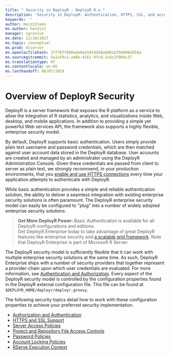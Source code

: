 ```yaml
---
title: " Security in DeployR - DeployR 8.x "
description: 'Security in DeployR: Authentication, HTTPS, SSL, and access controls for server, Project file and Repository File, and more.'
keywords: ''
author: HeidiSteen
ms.author: heidist
manager: cgronlun
ms.date: 11/10/2017
ms.topic: conceptual
ms.prod: mlserver
ms.openlocfilehash: 37f76ff980ada0e41014d58a0d61bf94886dd58a
ms.sourcegitcommit: 5a1af0c1-a46b-4161-9fcd-2c6c2f004c37
ms.translationtype: HT
ms.contentlocale: en-US
ms.lasthandoff: 06/07/2019
---
```

# <a name="overview-of-deployr-security"></a>Overview of DeployR Security

DeployR is a server framework that exposes the R platform as a service to allow the integration of R statistics, analytics, and visualizations inside Web, desktop, and mobile applications. In addition to providing a simple yet powerful Web services API, the framework also supports a highly flexible, enterprise security model.

By default, DeployR supports basic authentication. Users simply provide plain text username and password credentials, which are then matched against user account data stored in the DeployR database. User accounts are created and managed by an administrator using the DeployR Administration Console. Given these credentials are passed from client to server as plain text, we strongly recommend, in your production environments, that you [enable and use HTTPS connections](../operationalize/configure-https.md) every time your application attempts to authenticate with DeployR. 

While basic authentication provides a simple and reliable authentication solution, the ability to deliver a seamless integration with existing enterprise security solutions is often paramount. The DeployR enterprise security model can easily be configured to "plug" into a number of widely adopted enterprise security solutions.

>**Get More DeployR Power:** Basic Authentication is available for all DeployR configurations and editions.  
>Get DeployR Enterprise today to take advantage of great DeployR features like enterprise security and [a scalable grid framework](deployr-admin-managing-the-grid.md). Note that DeployR Enterprise is part of Microsoft R Server.

The DeployR security model is sufficiently flexible that it can work with multiple enterprise security solutions at the same time. As such, DeployR Enterprise ships with a number of security providers that together represent a provider-chain upon which user credentials are evaluated. For more information, see [Authentication and Authorization](../operationalize/configure-authentication.md). Every aspect of the DeployR security model is controlled by the configuration properties found in the DeployR external configuration file. This file can be found at `$DEPLOYR_HOME/deployr/deployr.groovy`.

The following security topics detail how to work with these configuration properties to achieve your preferred security implementation.
+ [Authorization and Authentication](../operationalize/configure-authentication.md)
+ [HTTPS and SSL Support](../operationalize/configure-https.md)
+ [Server Access Policies](deployr-security-server-access.md)
+ [Project and Repository File Access Controls](deployr-security-project-access.md)
+ [Password Policies](deployr-security-passwords.md)
+ [Account Locking Policies](deployr-security-account-locking.md)
+ [RServe Execution Context](deployr-security-rserve-execution-context.md)
